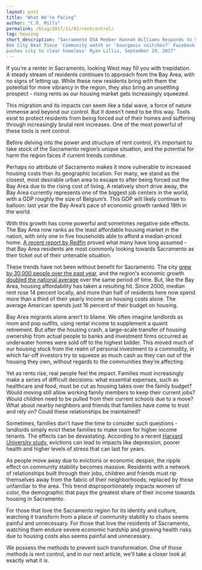 ```yaml
---
layout: post 
title: "What We're Facing"
author: "C.R. Mills"
permalink: /blog/2017/11/02/rentcontrol/
tag: housing 
short_description: "Sacramento DSA Member Hannah Williams Responds to Sacramento
Bee City Beat Piece 'Community watch or 'bourgeois snitches?' Facebook group
pushes city to clear homeless' Ryan Lillis, September 29, 2017"
---
```

If you’re a renter in Sacramento, looking West may fill you with trepidation. A
steady stream of residents continues to approach from the Bay Area, with no
signs of letting up. While these new residents bring with them the potential for
more vibrancy in the region, they also bring an unsettling prospect - rising
rents as our housing market gets increasingly squeezed. 

This migration and its impacts can seem like a tidal wave, a force of nature
immense and beyond our control. But it doesn’t need to be this way. Tools exist
to protect residents from being forced out of their homes and suffering through
increasingly brutal rent increases. One of the most powerful of these tools is
rent control.

Before delving into the power and structure of rent control, it’s important to
take stock of the Sacramento region’s unique situation, and the potential for
harm the region faces if current trends continue.

Perhaps no attribute of Sacramento makes it more vulnerable to increased housing
costs than its geographic location. For many, we stand as the closest, most
desirable urban area to escape to after being forced out the Bay Area due to the
rising cost of living. A relatively short drive away, the Bay Area currently
represents one of the biggest job centers in the world, with a GDP roughly the
size of Belgium’s. This GDP will likely continue to balloon: last year the Bay
Area’s pace of economic growth ranked 18th in the world.

With this growth has come powerful and sometimes negative side effects. The Bay
Area now ranks as the least affordable housing market in the nation, with only
one in five households able to afford a median-priced home. [A recent report by
Redfin](https://www.redfin.com/blog/2017/08/migration-report-q2-2017.html)
proved what many have long assumed - that Bay Area residents are most
commonly looking towards Sacramento as their ticket out of their untenable
situation.

These trends have not been without benefit for Sacramento. The city [grew by
30,000 people over the past
year](http://www.sacbee.com/news/local/article148854534.html), and the region's
economic growth [doubled the
national average](http://www.sacbee.com/news/business/article175311206.html)
over the same period of time. But, like the Bay Area, housing
affordability has taken a resulting hit. Since 2000, median rent rose 14 percent
locally, and more than half of residents here now spend more than a third of
their yearly income on housing costs alone. The average American spends just 16
percent of their budget on housing.

Bay Area migrants alone aren’t to blame. We often imagine landlords as mom and
pop outfits, using rental income to supplement a quaint retirement. But after
the housing crash, a large-scale transfer of housing ownership from actual
people to banks and investment firms occurred as underwater homes were sold off
to the highest bidder. This moved much of our housing stock from the realm of
personal investment to a commodity, in which far-off investors try to squeeze as
much cash as they can out of the housing they own, without regards to the
communities they’re affecting.

Yet as rents rise, real people feel the impact. Families must increasingly make
a series of difficult decisions: what essential expenses, such as healthcare and
food, must be cut as housing takes over the family budget?  Would moving still
allow working family members to keep their current jobs? Would children need to
be pulled from their current schools due to a move? What about nearby neighbors
and friends that families have come to trust and rely on? Could these
relationships be maintained?

Sometimes, families don’t have the time to consider such questions - landlords
simply evict these families to make room for higher income tenants. The effects
can be devastating. According to a recent [Harvard University
study](http://scholar.harvard.edu/files/mdesmond/files/desmondkimbro.evictions.fallout.sf2015_2.pdf), evictions
can lead to impacts like depression, poorer health and higher levels of stress
that can last for years.

As people move away due to evictions or economic despair, the ripple effect on
community stability becomes massive. Residents with a network of relationships
built through their jobs, children and friends must rip themselves away from the
fabric of their neighborhoods, replaced by those unfamiliar to the area. This
trend disproportionately impacts women of color, the demographic that pays the
greatest share of their income towards housing in Sacramento.

For those that love the Sacramento region for its identity and culture, watching
it transform from a place of community stability to chaos seems painful and
unnecessary. For those that love the residents of Sacramento, watching them
endure severe economic hardship and growing health risks due to housing costs
also seems painful and unnecessary.

We possess the methods to prevent such transformation. One of those methods is
rent control, and in our next article, we’ll take a closer look at exactly what
it is.
